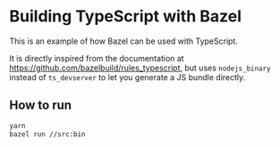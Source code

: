 # Building TypeScript with Bazel

This is an example of how Bazel can be used with TypeScript.

It is directly inspired from the documentation at https://github.com/bazelbuild/rules_typescript,
but uses `nodejs_binary` instead of `ts_devserver` to let you generate a JS bundle directly.

## How to run

```sh
yarn
bazel run //src:bin
```

